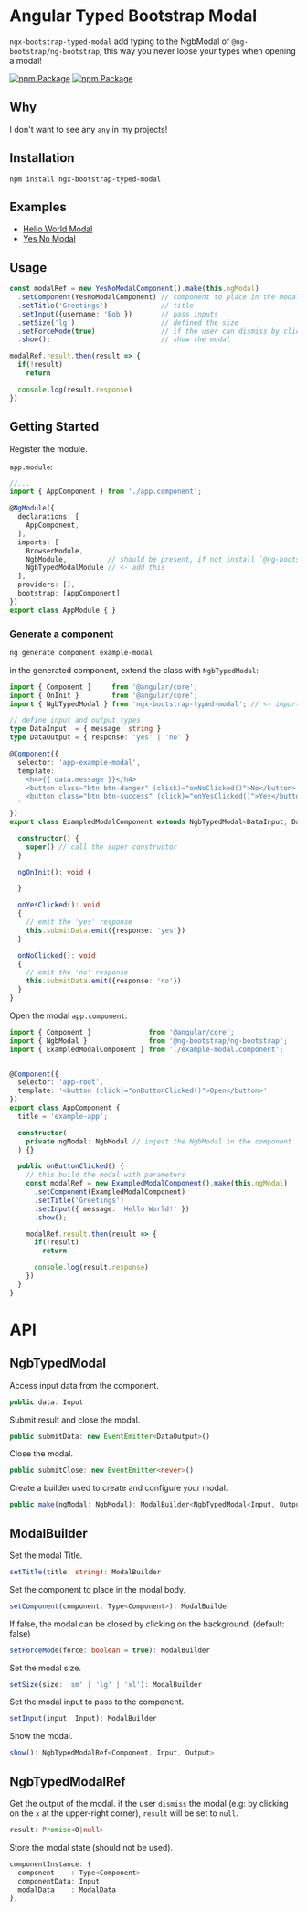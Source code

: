 Angular Typed Bootstrap Modal
=============================


`ngx-bootstrap-typed-modal` add typing to the NgbModal of `@ng-bootstrap/ng-bootstrap`, this way you never loose your types when opening a modal!

[![npm Package](https://img.shields.io/npm/v/ngx-bootstrap-typed-modal.svg?color=red&style=flat-square)](https://www.npmjs.org/package/ngx-bootstrap-typed-modal)
[![npm Package](https://img.shields.io/npm/l/ngx-bootstrap-typed-modal.svg?color=red&style=flat-square)](https://www.npmjs.org/package/ngx-bootstrap-typed-modal)

Why
---
I don't want to see any `any` in my projects!


Installation
------------

    npm install ngx-bootstrap-typed-modal

Examples
--------

- [Hello World Modal](./projects/example-app/src/app/modals/hello-world-modal/hello-world-modal.component.ts)
- [Yes No Modal](./projects/example-app/src/app/modals/yes-no-modal/yes-no-modal.component.ts)

Usage
-----
```ts
const modalRef = new YesNoModalComponent().make(this.ngModal)
  .setComponent(YesNoModalComponent) // component to place in the modal
  .setTitle('Greetings')             // title
  .setInput({username: 'Bob'})       // pass inputs
  .setSize('lg')                     // defined the size
  .setForceMode(true)                // if the user can dismiss by clicking on the background
  .show();                           // show the modal

modalRef.result.then(result => {
  if(!result)
    return

  console.log(result.response)
})
```

Getting Started
---------------


Register the module.

`app.module`:
```ts
//...
import { AppComponent } from './app.component';

@NgModule({
  declarations: [
    AppComponent,
  ],
  imports: [
    BrowserModule,
    NgbModule,          // should be present, if not install `@ng-bootstrap/ng-bootstrap`
    NgbTypedModalModule // <- add this
  ],
  providers: [],
  bootstrap: [AppComponent]
})
export class AppModule { }
```

### Generate a component
```bash
ng generate component example-modal
```

in the generated component, extend the class with `NgbTypedModal`:
```ts
import { Component }     from '@angular/core';
import { OnInit }        from '@angular/core';
import { NgbTypedModal } from 'ngx-bootstrap-typed-modal'; // <- import

// define input and output types
type DataInput  = { message: string }
type DataOutput = { response: 'yes' | 'no' }

@Component({
  selector: 'app-example-modal',
  template: `
    <h4>{{ data.message }}</h4>
    <button class="btn btn-danger" (click)="onNoClicked()">No</button>
    <button class="btn btn-success" (click)="onYesClicked()">Yes</button>
  `
})
export class ExampledModalComponent extends NgbTypedModal<DataInput, DataOutput> implements OnInit {

  constructor() {
    super() // call the super constructor
  }

  ngOnInit(): void {

  }

  onYesClicked(): void
  {
    // emit the 'yes' response
    this.submitData.emit({response: 'yes'})
  }

  onNoClicked(): void
  {
    // emit the 'no' response
    this.submitData.emit({response: 'no'})
  }
}
```

Open the modal
`app.component`:
```ts
import { Component }              from '@angular/core';
import { NgbModal }               from '@ng-bootstrap/ng-bootstrap';
import { ExampledModalComponent } from './example-modal.component';


@Component({
  selector: 'app-root',
  template: '<button (click)="onButtonClicked()">Open</button>'
})
export class AppComponent {
  title = 'example-app';

  constructor(
    private ngModal: NgbModal // inject the NgbModal in the component
  ) {}

  public onButtonClicked() {
    // this build the modal with parameters
    const modalRef = new ExampledModalComponent().make(this.ngModal)
      .setComponent(ExampledModalComponent)
      .setTitle('Greetings')
      .setInput({ message: 'Hello World!' })
      .show();

    modalRef.result.then(result => {
      if(!result)
        return

      console.log(result.response)
    })
  }
}
```

API
===

NgbTypedModal
-------------

Access input data from the component.
```ts
public data: Input
```

Submit result and close the modal.
```ts
public submitData: new EventEmitter<DataOutput>()
```


Close the modal.
```ts
public submitClose: new EventEmitter<never>()
```

Create a builder used to create and configure your modal.
```ts
public make(ngModal: NgbModal): ModalBuilder<NgbTypedModal<Input, Output>, Input, Output>
```


ModalBuilder
------------

Set the modal Title.
```ts
setTitle(title: string): ModalBuilder
```

Set the component to place in the modal body.
```ts
setComponent(component: Type<Component>): ModalBuilder
```

If false, the modal can be closed by clicking on the background. (default: false)
```ts
setForceMode(force: boolean = true): ModalBuilder
```

Set the modal size.
```ts
setSize(size: 'sm' | 'lg' | 'xl'): ModalBuilder
```

Set the modal input to pass to the component.
```ts
setInput(input: Input): ModalBuilder
```

Show the modal.
```ts
show(): NgbTypedModalRef<Component, Input, Output>
```

NgbTypedModalRef
----------------------

Get the output of the modal.
if the user `dismiss` the modal (e.g: by clicking on the `x` at the upper-right corner), `result` will be set to `null`.
```ts
result: Promise<O|null>
```

Store the modal state (should not be used).
```ts
componentInstance: {
  component    : Type<Component>
  componentData: Input
  modalData    : ModalData
},
```